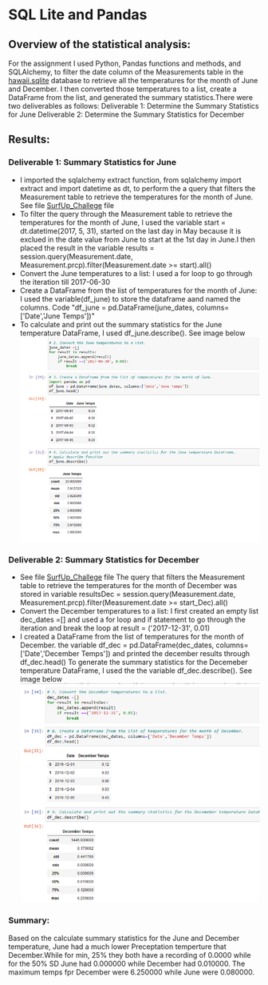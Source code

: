 # SQL Lite and Pandas
## Overview of the statistical analysis:
For the assignment I used Python, Pandas functions and methods, and SQLAlchemy, to filter the date column of the Measurements table in the [hawaii.sqlite](https://github.com/Judyhm2/Pandas_Module_4/blob/main/surfs_up/hawaii.sqlite) database to retrieve all the temperatures for the month of June and December. I then converted those temperatures to a list, create a DataFrame from the list, and generated the summary statistics.There were two deliverables as follows:
Deliverable 1: Determine the Summary Statistics for June
Deliverable 2: Determine the Summary Statistics for December
## Results:
### Deliverable 1: Summary Statistics for June
- I imported the sqlalchemy extract function, from sqlalchemy import extract and import datetime as dt, to perform the a query that filters the Measurement table to retrieve the temperatures for the month of June.
See file [SurfUp_Challege](https://github.com/Judyhm2/Pandas_Module_4/blob/main/Starter_Code/SurfsUp_Challenge.ipynb) file
- To filter the query through the Measurement table to retrieve the temperatures for the month of June, I used the variable start = dt.datetime(2017, 5, 31), started on the last day in May because it is exclued in the date value from June to start at the 1st day in June.I then placed the result in the variable results = session.query(Measurement.date, Measurement.prcp).filter(Measurement.date >= start).all()
- Convert the June temperatures to a list: I used a for loop to go through the iteration till 2017-06-30
- Create a DataFrame from the list of temperatures for the month of June: I used the variable(df_june) to store the dataframe aand named the columns. Code "df_june = pd.DataFrame(june_dates, columns=['Date','June Temps'])"
- To calculate and print out the summary statistics for the June temperature DataFrame, I used df_june.describe(). See image below 
![](https://github.com/Judyhm2/Pandas_Module_4/blob/main/Starter_Code/Del-1.png)
### Deliverable 2: Summary Statistics for December
- See file [SurfUp_Challege](https://github.com/Judyhm2/Pandas_Module_4/blob/main/Starter_Code/SurfsUp_Challenge.ipynb) file
The query that filters the Measurement table to retrieve the temperatures for the month of December was stored in variable resultsDec = session.query(Measurement.date, Measurement.prcp).filter(Measurement.date >= start_Dec).all()
- Convert the December temperatures to a list: I first created an empty list dec_dates =[] and used a for loop and if statement to go through the iteration and break the loop at result = ('2017-12-31', 0.01)
- I created a DataFrame from the list of temperatures for the month of December. the variable df_dec = pd.DataFrame(dec_dates, columns=['Date','December Temps']) and printed the december results through df_dec.head()
To generate the summary statistics for the Decemeber temperature DataFrame, I used the the variable df_dec.describe(). See image below
![](https://github.com/Judyhm2/Pandas_Module_4/blob/main/Starter_Code/Del-2.png)
### Summary:
Based on the calculate summary statistics for the June and December temperature, June had a much lower Preceptation temperture that December.While for min, 25% they both have a recording of 0.0000 while for the 50% SD June had 0.000000 while December had 0.010000. The maximum temps fpr December were 6.250000 while June were 0.080000.

